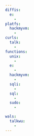 ```yaml
---
diffis:
  e:
    -
platfs:
  hackmyvm:
    -
curls:
  talk:
    -
functions:
  unix:
    -
  e:
    -
  hackmyvm:
    -
  sqli:
    -
  sql:
    -
  sudo:
    -

wals:
  talkwu:
    -
---
```

